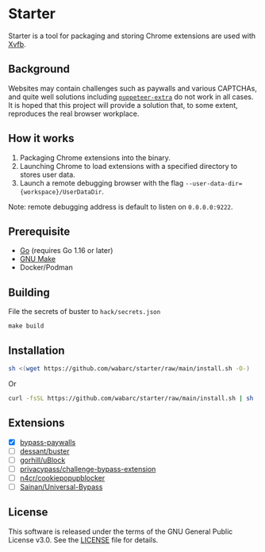 # Starter

Starter is a tool for packaging and storing Chrome extensions are used with [Xvfb](https://en.wikipedia.org/wiki/Xvfb).

## Background

Websites may contain challenges such as paywalls and various CAPTCHAs, and quite well solutions including 
[`puppeteer-extra`](https://github.com/berstend/puppeteer-extra) do not work in all cases. It is hoped that this project will 
provide a solution that, to some extent, reproduces the real browser workplace.

## How it works

1. Packaging Chrome extensions into the binary.
2. Launching Chrome to load extensions with a specified directory to stores user data.
3. Launch a remote debugging browser with the flag `--user-data-dir={workspace}/UserDataDir`.

Note: remote debugging address is default to listen on `0.0.0.0:9222`.

## Prerequisite

- [Go](https://golang.org/) (requires Go 1.16 or later)
- [GNU Make](https://www.gnu.org/software/make/manual/make.html)
- Docker/Podman

## Building

File the secrets of buster to `hack/secrets.json`

```shell
make build
```

## Installation

```sh
sh <(wget https://github.com/wabarc/starter/raw/main/install.sh -O-)
```

Or

```sh
curl -fsSL https://github.com/wabarc/starter/raw/main/install.sh | sh
```

## Extensions

- [x] [bypass-paywalls](https://github.com/iamadamdev/bypass-paywalls-chrome)
- [ ] [dessant/buster](https://github.com/dessant/buster)
- [ ] [gorhill/uBlock](https://github.com/gorhill/uBlock)
- [ ] [privacypass/challenge-bypass-extension](https://github.com/privacypass/challenge-bypass-extension)
- [ ] [n4cr/cookiepopupblocker](https://github.com/n4cr/cookiepopupblocker)
- [ ] [Sainan/Universal-Bypass](https://github.com/Sainan/Universal-Bypass)

## License

This software is released under the terms of the GNU General Public License v3.0. See the [LICENSE](https://github.com/wabarc/starter/blob/main/LICENSE) file for details.

